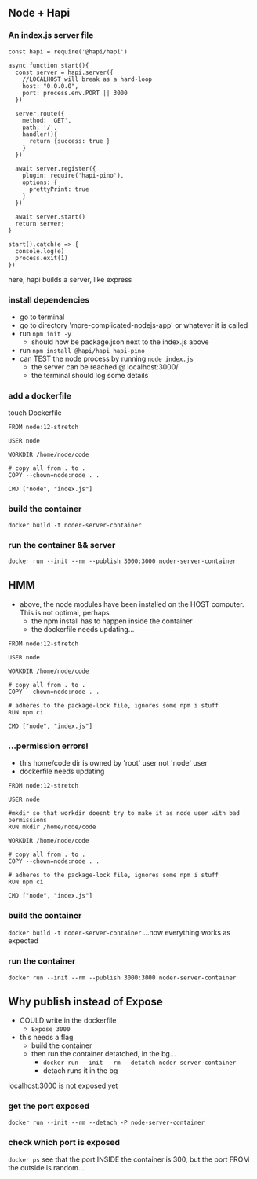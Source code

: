## Node + Hapi

### An index.js server  file
```
const hapi = require('@hapi/hapi')

async function start(){
  const server = hapi.server({
    //LOCALHOST will break as a hard-loop
    host: "0.0.0.0",
    port: process.env.PORT || 3000
  })

  server.route({
    method: 'GET',
    path: '/',
    handler(){
      return {success: true }
    }
  })

  await server.register({
    plugin: require('hapi-pino'),
    options: {
      prettyPrint: true
    }
  })

  await server.start()
  return server;
}

start().catch(e => {
  console.log(e)
  process.exit(1)
})
```
here, hapi builds a server, like express

### install dependencies
- go to terminal
- go to directory 'more-complicated-nodejs-app' or whatever it is called
- run ```npm init -y```
  - should now be package.json next to the index.js above
- run ``` npm install @hapi/hapi hapi-pino ```
- can TEST the node process by running ```node index.js```
  - the server can be reached @ localhost:3000/
  - the terminal should log some details

### add a dockerfile
touch Dockerfile
```
FROM node:12-stretch

USER node

WORKDIR /home/node/code

# copy all from . to .
COPY --chown=node:node . .

CMD ["node", "index.js"]
```


### build the container
```docker build -t noder-server-container```

### run the container && server
```
docker run --init --rm --publish 3000:3000 noder-server-container 
```

## HMM
- above, the node modules have been installed on the HOST computer. This is not optimal, perhaps
  - the npm install has to happen inside the container
  - the dockerfile needs updating...

```
FROM node:12-stretch

USER node

WORKDIR /home/node/code

# copy all from . to .
COPY --chown=node:node . .

# adheres to the package-lock file, ignores some npm i stuff
RUN npm ci

CMD ["node", "index.js"]
```
### ...permission errors!
- this home/code  dir is owned by 'root' user not 'node' user
- dockerfile needs updating

```
FROM node:12-stretch

USER node

#mkdir so that workdir doesnt try to make it as node user with bad permissions
RUN mkdir /home/node/code

WORKDIR /home/node/code

# copy all from . to .
COPY --chown=node:node . .

# adheres to the package-lock file, ignores some npm i stuff
RUN npm ci

CMD ["node", "index.js"]
```
### build the container
```docker build -t noder-server-container```
...now everything works as expected

### run the container
```
docker run --init --rm --publish 3000:3000 noder-server-container
```


## Why publish instead of Expose
- COULD write in the dockerfile 
  - ``` Expose 3000 ```
- this needs a flag
  - build the container
  - then run the container detatched, in the bg...
    - ```docker run --init --rm --detatch noder-server-container ```
    - detach runs it in the bg

localhost:3000 is not exposed yet

### get the port exposed
```docker run --init --rm --detach -P node-server-container```

### check which port is exposed
```docker ps```
see that the port INSIDE the container is 300, but the port FROM the outside is random...